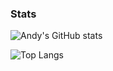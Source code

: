 ### Stats
![Andy's GitHub stats](https://github-readme-stats.vercel.app/api?username=CS-Andy&show_icons=true&theme=nord)

![Top Langs](https://github-readme-stats.vercel.app/api/top-langs/?username=CS-Andy&layout=compact&theme=nord)
